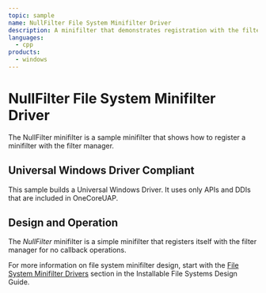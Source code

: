 ```yaml
---
topic: sample
name: NullFilter File System Minifilter Driver
description: A minifilter that demonstrates registration with the filter manager.
languages:
  - cpp
products:
  - windows
---
```


<!---
    name: NullFilter File System Minifilter Driver
    platform: WDM
    language: cpp
    category: FileSystem
    description: A minifilter that demonstrates registration with the filter manager.
    samplefwlink: http://go.microsoft.com/fwlink/p/?LinkId=617653
--->

# NullFilter File System Minifilter Driver

The NullFilter minifilter is a sample minifilter that shows how to register a minifilter with the filter manager.

## Universal Windows Driver Compliant

This sample builds a Universal Windows Driver. It uses only APIs and DDIs that are included in OneCoreUAP.

## Design and Operation

The *NullFilter* minifilter is a simple minifilter that registers itself with the filter manager for no callback operations.

For more information on file system minifilter design, start with the [File System Minifilter Drivers](http://msdn.microsoft.com/en-us/library/windows/hardware/ff540402) section in the Installable File Systems Design Guide.
